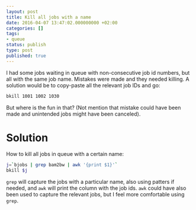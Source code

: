 ```yaml
---
layout: post
title: Kill all jobs with a name
date: 2016-04-07 13:47:02.000000000 +02:00
categories: []
tags:
- queue
status: publish
type: post
published: true
---
```


I had some jobs waiting in queue with non-consecutive job id numbers, but all with the same job name. Mistakes were made and they needed killing. A solution would be to copy-paste all the relevant job IDs and go:

```bash
bkill 1001 1002 1030
```

But where is the fun in that? (Not mention that mistake could have been made and unintended jobs might have been canceled). 


# Solution

How to kill all jobs in queue with a certain name:

```bash
j=`bjobs | grep bam2bw | awk '{print $1}'`
bkill $j
```

`grep` will capture the jobs with a particular name, also using patters if needed, and `awk` will print the column with the job ids. `awk` could have also been used to capture the relevant jobs, but I feel more comfortable using `grep`.
